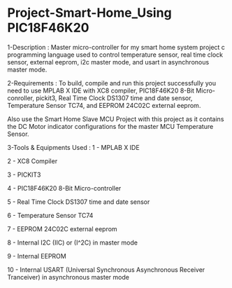 # Project-Smart-Home_Using PIC18F46K20


 1-Description :
Master micro-controller for my smart home system project c programming language used to control temperature sensor, real time clock sensor, external eeprom, i2c master mode, and usart in asynchronous master mode.

2-Requirements :
To build, compile and run this project successfully you need to use MPLAB X IDE with XC8 compiler, PIC18F46K20 8-Bit Micro-conroller, pickit3, Real Time Clock DS1307 time and date sensor, Temperature Sensor TC74, and EEPROM 24C02C external eeprom.

Also use the Smart Home Slave MCU Project with this project as it contains the DC Motor indicator configurations for the master MCU Temperature Sensor.

3-Tools & Equipments Used :
1 - MPLAB X IDE

2 - XC8 Compiler

3 - PICKIT3

4 - PIC18F46K20 8-Bit Micro-controller

5 - Real Time Clock DS1307 time and date sensor

6 - Temperature Sensor TC74

7 - EEPROM 24C02C external eeprom

8 - Internal I2C (IIC) or (I^2C) in master mode

9 - Internal EEPROM

10 - Internal USART (Universal Synchronous Asynchronous Receiver Tranceiver) in asynchronous master mode
